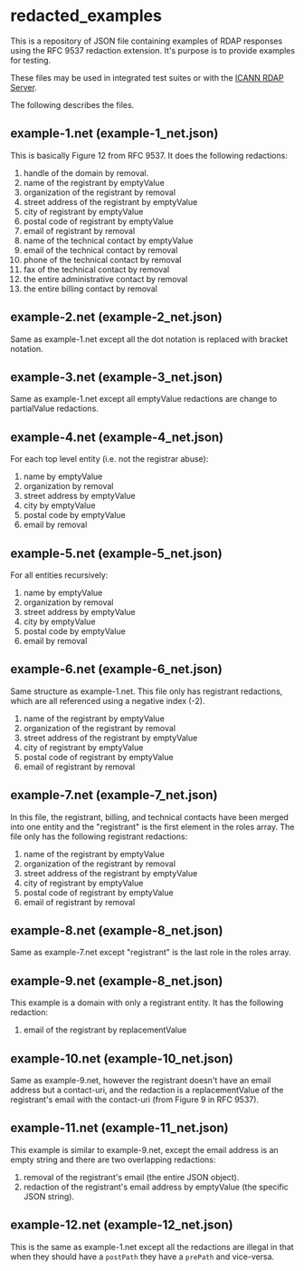 # redacted_examples

This is a repository of JSON file containing examples of RDAP responses using the
RFC 9537 redaction extension. It's purpose is to provide examples for testing.

These files may be used in integrated test suites or with the
[ICANN RDAP Server](https://github.com/icann/icann-rdap/blob/main/icann-rdap-srv/README.md).

The following describes the files.

example-1.net (example-1_net.json)
----------------------------------

This is basically Figure 12 from RFC 9537. It does the following redactions:

1. handle of the domain by removal.
1. name of the registrant by emptyValue
1. organization of the registrant by removal
1. street address of the registrant by emptyValue
1. city of registrant by emptyValue
1. postal code of registrant by emptyValue
1. email of registrant by removal
1. name of the technical contact by emptyValue
1. email of the technical contact by removal
1. phone of the technical contact by removal
1. fax of the technical contact by removal
1. the entire administrative contact by removal
1. the entire billing contact by removal

example-2.net (example-2_net.json)
----------------------------------

Same as example-1.net except all the dot notation is replaced with bracket notation.

example-3.net (example-3_net.json)
----------------------------------

Same as example-1.net except all emptyValue redactions are change to partialValue redactions.

example-4.net (example-4_net.json)
----------------------------------

For each top level entity (i.e. not the registrar abuse):
1. name  by emptyValue
1. organization by removal
1. street address by emptyValue
1. city by emptyValue
1. postal code by emptyValue
1. email by removal

example-5.net (example-5_net.json)
----------------------------------

For all entities recursively:
1. name  by emptyValue
1. organization by removal
1. street address by emptyValue
1. city by emptyValue
1. postal code by emptyValue
1. email by removal

example-6.net (example-6_net.json)
----------------------------------

Same structure as example-1.net. This file only has registrant redactions, which are
all referenced using a negative index (-2).
1. name of the registrant by emptyValue
1. organization of the registrant by removal
1. street address of the registrant by emptyValue
1. city of registrant by emptyValue
1. postal code of registrant by emptyValue
1. email of registrant by removal

example-7.net (example-7_net.json)
----------------------------------

In this file, the registrant, billing, and technical contacts have been merged into
one entity and the "registrant" is the first element in the roles array. 
The file only has the following registrant redactions:
1. name of the registrant by emptyValue
1. organization of the registrant by removal
1. street address of the registrant by emptyValue
1. city of registrant by emptyValue
1. postal code of registrant by emptyValue
1. email of registrant by removal

example-8.net (example-8_net.json)
----------------------------------

Same as example-7.net except "registrant" is the last role in the roles array.

example-9.net (example-8_net.json)
----------------------------------

This example is a domain with only a registrant entity. It has the following redaction:
1. email of the registrant by replacementValue

example-10.net (example-10_net.json)
------------------------------------

Same as example-9.net, however the registrant doesn't have an email address but a
contact-uri, and the redaction is a replacementValue of the registrant's email with
the contact-uri (from Figure 9 in RFC 9537).


example-11.net (example-11_net.json)
------------------------------------

This example is similar to example-9.net, except the email address is an empty string
and there are two overlapping redactions:
1. removal of the registrant's email (the entire JSON object).
1. redaction of the registrant's email address by emptyValue (the specific JSON string).


example-12.net (example-12_net.json)
------------------------------------

This is the same as example-1.net except all the redactions are illegal in that when
they should have a `postPath` they have a `prePath` and vice-versa.
